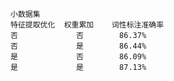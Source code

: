     小数据集
    特征提取优化  权重累加    词性标注准确率
    否             否        86.37%
    否             是        86.44%
    是             否        86.09% 
    是             是        87.13%

